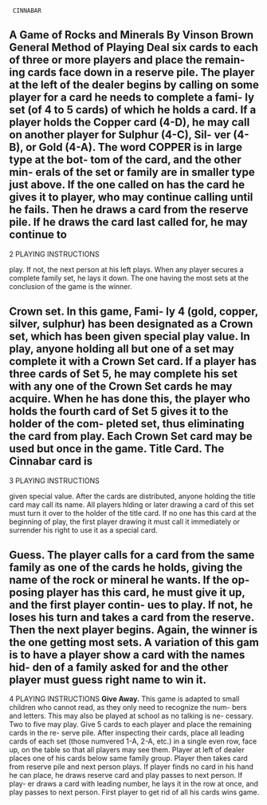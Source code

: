 	 CINNABAR
 A Game of Rocks and Minerals
      By Vinson Brown
 __General Method of Playing__
Deal six cards to each of three or
more players and place the remain-
ing cards face down in a reserve pile.
The player at the left of the dealer
begins by calling on some player for
a card he needs to complete a fami-
ly set (of 4 to 5 cards) of which he
holds a card. If a player holds the
Copper card (4-D), he may call on
another player for Sulphur (4-C), Sil-
ver (4-B), or Gold (4-A). The word
COPPER is in large type at the bot-
tom of the card, and the other min-
erals of the set or family are in
smaller type just above. If the one
called on has the card he gives it to
player, who may continue calling until
he fails. Then he draws a card from
the reserve pile. If he draws the card
last called for, he may continue to
-----------------------------------------
2	PLAYING INSTRUCTIONS

play. If not, the next person at his left
plays. When any player secures a
complete family set, he lays it down.
The one having the most sets at the 
conclusion of the game is the winner.

__Crown set.__ In this game, Fami-
ly 4 (gold, copper, silver, sulphur) has
been designated as a Crown set, which
has been given special play value. In
play, anyone holding all but one of a
set may complete it with a Crown Set
card. If a player has three cards of
Set 5, he may complete his set with
any one of the Crown Set cards he may
acquire. When he has done this, the 
player who holds the fourth card of
Set 5 gives it to the holder of the com-
pleted set, thus eliminating the card
from play. Each Crown Set card may
be used but once in the game.
__Title Card.__ The Cinnabar card is
------------------------------------
3	PLAYING INSTRUCTIONS

given special value. After the cards
are distributed, anyone holding the
title card may call its name. All
players hlding or later drawing a
card of this set must turn it over to
the holder of the title card. If no one
has this card at the beginning of play,
the first player drawing it must call it
immediately or surrender his right to
use it as a special card.

__Guess.__ The player calls for a card 
from the same family as one of the
cards he holds, giving the name of the 
rock or mineral he wants. If the op-
posing player has this card, he must
give it up, and the first player contin-
ues to play. If not, he loses his turn
and takes a card from the reserve.
Then the next player begins. Again,
the winner is the one getting most sets.
A variation of this gam is to have a
player show a card with the names hid-
den of a family asked for and the other
player must guess right name to win it.
---------------------------------------

4	PLAYING INSTRUCTIONS
__Give Away.__ This game is adapted
to small children who cannot read, as
they only need to recognize the num-
bers and letters. This may also be
played at school as no talking is ne-
cessary. Two to five may play.
  Give 5 cards to each player and
place the remaining cards in the re-
serve pile. After inspecting their 
cards, place all leading cards 
of each set (those numvered 1-A, 2-A,
etc.) in a single even row, face up, on
the table so that all players may see
them. Player at left of dealer places
one of his cards below same family
group. Player then takes card from
reserve pile and next person plays.
If player finds no card in his hand he
can place, he draws reserve card and
play passes to next person. If play-
er draws a card with leading number,
he lays it in the row at once, and play
passes to next person. First player
to get rid of all his cards wins game.

